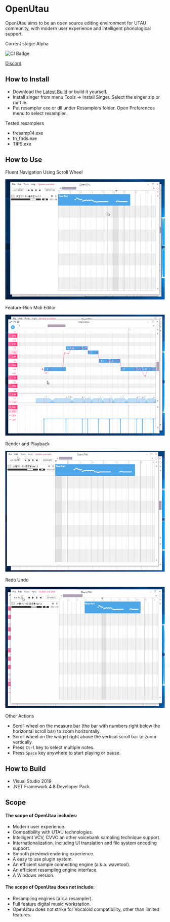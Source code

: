 
# OpenUtau

OpenUtau aims to be an open source editing environment for UTAU community, with modern user experience and intelligent phonological support.

Current stage: Alpha

<img src="https://ci.appveyor.com/api/projects/status/github/stakira/OpenUtau?svg=true" alt="CI Badge"/>

[Discord](https://discord.gg/UfpMnqMmEM)

## How to Install

- Download the <a href="https://ci.appveyor.com/project/stakira/openutau/build/artifacts" target="_blank">Latest Build</a> or build it yourself.
- Install singer from menu Tools -> Install Singer. Select the singer zip or rar file.
- Put resampler exe or dll under Resamplers folder. Open Preferences menu to select resampler.

Tested resamplers
- fresamp14.exe
- tn_fnds.exe
- TIPS.exe

## How to Use

Fluent Navigation Using Scroll Wheel

![Editor](Misc/GIFs/editor.gif)

Feature-Rich Midi Editor

![Editor](Misc/GIFs/editor2.gif)

Render and Playback

![Playback](Misc/GIFs/playback.gif)

Redo Undo

![undo](Misc/GIFs/undo.gif)

Other Actions
- Scroll wheel on the measure bar (the bar with numbers right below the horizontal scroll bar) to zoom horizontally.
- Scroll wheel on the widget right above the vertical scroll bar to zoom vertically.
- Press `Ctrl` key to select multiple notes.
- Press `Space` key anywhere to start playing or pause.

## How to Build

- Visual Studio 2019
- .NET Framework 4.8 Developer Pack

## Scope
#### The scope of OpenUtau includes:
- Modern user experience.
- Compatibility with UTAU technologies.
- Intelligent VCV, CVVC an other voicebank sampling technique support.
- Internationalization, including UI translation and file system encoding support.
- Smooth preview/rendering experience.
- A easy to use plugin system.
- An efficient sample connecting engine (a.k.a. wavetool).
- An efficient resampling engine interface.
- A Windows version.

#### The scope of OpenUtau does not include:
- Resampling engines (a.k.a resampler).
- Full feature digital music workstation.
- OpenUtau does not strike for Vocaloid compatibility, other than limited features.

